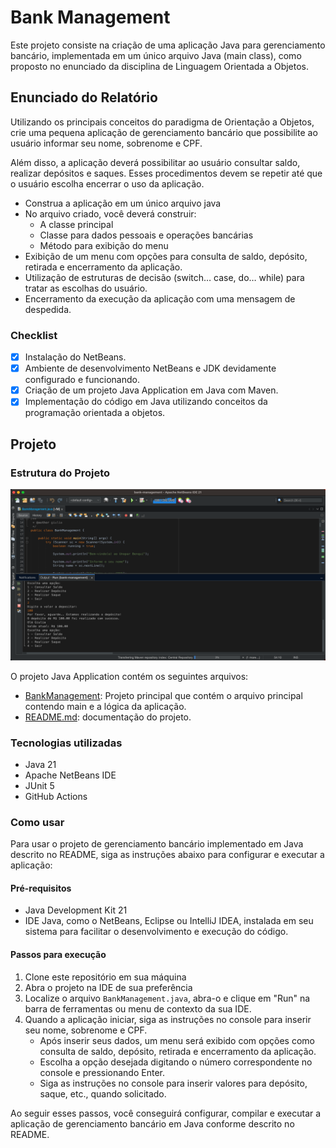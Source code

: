 # Bank Management

Este projeto consiste na criação de uma aplicação Java para gerenciamento bancário, implementada em um único arquivo
Java
(main class), como proposto no enunciado da disciplina de Linguagem Orientada a Objetos.

## Enunciado do Relatório

Utilizando os principais conceitos do paradigma de Orientação a Objetos, crie uma pequena aplicação de gerenciamento
bancário que possibilite ao usuário informar seu nome, sobrenome e CPF.

Além disso, a aplicação deverá possibilitar ao
usuário consultar saldo, realizar depósitos e saques. Esses procedimentos devem se repetir até que o usuário escolha
encerrar o uso da aplicação.

- Construa a aplicação em um único arquivo java
- No arquivo criado, você deverá construir:
    - A classe principal
    - Classe para dados pessoais e operações bancárias
    - Método para exibição do menu
- Exibição de um menu com opções para consulta de saldo, depósito, retirada e encerramento da aplicação.
- Utilização de estruturas de decisão (switch… case, do… while) para tratar as escolhas do usuário.
- Encerramento da execução da aplicação com uma mensagem de despedida.

### Checklist

- [x] Instalação do NetBeans.
- [x] Ambiente de desenvolvimento NetBeans e JDK devidamente configurado e funcionando.
- [x] Criação de um projeto Java Application em Java com Maven.
- [x] Implementação do código em Java utilizando conceitos da programação orientada a objetos.

## Projeto

### Estrutura do Projeto

![Captura de tela da IDE Apache NetBeans com o console expandido, exibindo as mensagens de saída da aplicação e realização de um depósito de 100 reais](.github/assets/images/net-beans-application.png)

O projeto Java Application contém os seguintes arquivos:

- [BankManagement](./src/main/java/br/giulia/bank/management/BankManagement.java): Projeto principal que contém o
  arquivo principal contendo main e a lógica da aplicação.
- [README.md](README.md): documentação do projeto.

### Tecnologias utilizadas

- Java 21
- Apache NetBeans IDE
- JUnit 5
- GitHub Actions

### Como usar

Para usar o projeto de gerenciamento bancário implementado em Java descrito no README, siga as instruções abaixo para
configurar e executar a aplicação:

#### Pré-requisitos

- Java Development Kit 21
- IDE Java, como o NetBeans, Eclipse ou IntelliJ IDEA, instalada em seu sistema para facilitar o desenvolvimento e
  execução do código.

#### Passos para execução

1. Clone este repositório em sua máquina
2. Abra o projeto na IDE de sua preferência
3. Localize o arquivo `BankManagement.java`, abra-o e clique em "Run" na barra de ferramentas ou menu de contexto da sua
   IDE.
4. Quando a aplicação iniciar, siga as instruções no console para inserir seu nome, sobrenome e CPF.
    - Após inserir seus dados, um menu será exibido com opções como consulta de saldo, depósito, retirada e encerramento
      da aplicação.
    - Escolha a opção desejada digitando o número correspondente no console e pressionando Enter.
    - Siga as instruções no console para inserir valores para depósito, saque, etc., quando solicitado.

Ao seguir esses passos, você conseguirá configurar, compilar e executar a aplicação de gerenciamento bancário em Java
conforme descrito no README.
